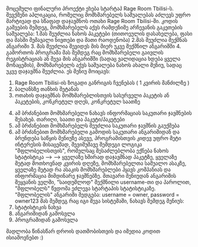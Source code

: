მოცემული ფინალური პროექტი ეხება სტარტაპ Rage Room Tbilisi-ს. შევქმენი აპლიკაცია, რომელიც მომხმარებელს საშუალებას აძლევს უფრო მარტივად და სწაფად დაჯავშნოს ოთახი Rage Room Tbilisi-ში.
კოდის გაშვების შემდეგ, მომხმარებელს აქვს რამდენიმე არჩევანის გაკეთების საშუალება:
  1.მას შეუძლია ნახოს პაკეტები (თითოეულის დასახელება, ფასი და მასში შემავალი ნივთები და მათი რაოდენობა)
  2.მას შეუძლია შექმნას ანგარიში
  3. მას შეუძლია შევიდეს მის მიერ უკვე შექმნილ ანგარიშში
  4. გამორთოს პროგრამა
მას შემდეგ რაც მომხმარებელი გაივლის რეგისტრაციას ან შევა მის ანგარიშში (სადაც ვალიდაცია ხდება ყველა მონაცემის), მომხმარებელს აქვს საშუალება ნახოს ახალი მენიუ, სადაც უკვე დაჯავშნა შეუძლია. ეს მენიუ მოიცავს:
  1. Rage Room Tbilisi-ის ზოგადი განრიგის ჩვენებას ( 1 კვირის მანძილზე )
  2. ბალანსზე თანხის შეტანას
  3. ოთახის დაჯავშნას მომხმარებლისთვის სასურველი პაკეტის ან პაკეტების, კონკრეტულ დღეს, კონკრეტულ საათზე
  4) ამ ბრძანებით მომხმარებელი ნახავს ინფორმაციას საკუთარი ჯავშნების შესახებ. თარიღი, საათი და პაკეტი/პაკეტები
  5) ამ ბრძანებით მომხმარებელს შეუძლია საკუთარი ჯავშნის გაუქმება
  6) ამ ბრძანებით მომხმარებელი გამოდის საკუთარი ანგარიშიდან და ბრუნდება საწყის მენიუზე
ასევე, პროგრამისთვის კიდევ უფრო მეტი ინტერესის მისაცემად, შევიმუშავე შემდეგი ლოგიკა "მფლობელისთვის", რომელსაც შესაძლებლობა ექნება ნახოს სტატისტიკა -->
--> ყველაზე ხშირად დაჯავშნად პაკეტზე, ყველაზე მეტად მოთხოვნად კვირის დღეზე, მომხმარებელთა საშუალო ასაკზე, ყველაზე მეტად რა ასაკის მომხმარებლები ჰყავს კომპანიას და ინფორმაცია მიმდინარე ჯავშნებზე.
მთავარი მენიუდან ანგარიშის შეყვანის ველში,  "საიდუმლოდ" შექმნილი username-თი და პაროლით, "მფლობელს" წვდომა ეძლევა სტარტაპის სტატისტიკაზე.
"მფლობელის" ანგარიში შედგება:  username = owner, password = owner123    მას შემდეგ რაც იგი შევა სისტემაში, ნახავს შემდეგ მენიუს:
  1) სტატისტიკის ნახვა
  2) ანგარიშიდან გამოსვლა
  3) პროგრამიდან გამოსვლა

მადლობა წინასწარ დროის დათმობისთვის და იმედია კოდით ისიამოვნებთ :)

